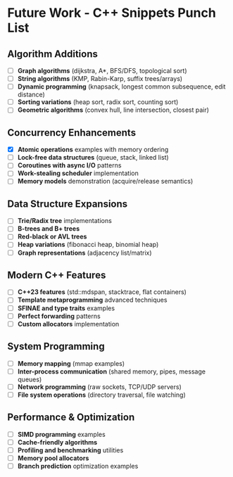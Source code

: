 # Future Work - C++ Snippets Punch List

## Algorithm Additions
- [ ] **Graph algorithms** (dijkstra, A*, BFS/DFS, topological sort)
- [ ] **String algorithms** (KMP, Rabin-Karp, suffix trees/arrays)
- [ ] **Dynamic programming** (knapsack, longest common subsequence, edit distance)
- [ ] **Sorting variations** (heap sort, radix sort, counting sort)
- [ ] **Geometric algorithms** (convex hull, line intersection, closest pair)

## Concurrency Enhancements
- [X] **Atomic operations** examples with memory ordering
- [ ] **Lock-free data structures** (queue, stack, linked list)
- [ ] **Coroutines with async I/O** patterns
- [ ] **Work-stealing scheduler** implementation
- [ ] **Memory models** demonstration (acquire/release semantics)

## Data Structure Expansions
- [ ] **Trie/Radix tree** implementations
- [ ] **B-trees and B+ trees**
- [ ] **Red-black or AVL trees**
- [ ] **Heap variations** (fibonacci heap, binomial heap)
- [ ] **Graph representations** (adjacency list/matrix)

## Modern C++ Features
- [ ] **C++23 features** (std::mdspan, stacktrace, flat containers)
- [ ] **Template metaprogramming** advanced techniques
- [ ] **SFINAE and type traits** examples
- [ ] **Perfect forwarding** patterns
- [ ] **Custom allocators** implementation

## System Programming
- [ ] **Memory mapping** (mmap examples)
- [ ] **Inter-process communication** (shared memory, pipes, message queues)
- [ ] **Network programming** (raw sockets, TCP/UDP servers)
- [ ] **File system operations** (directory traversal, file watching)

## Performance & Optimization
- [ ] **SIMD programming** examples
- [ ] **Cache-friendly algorithms**
- [ ] **Profiling and benchmarking** utilities
- [ ] **Memory pool allocators**
- [ ] **Branch prediction** optimization examples